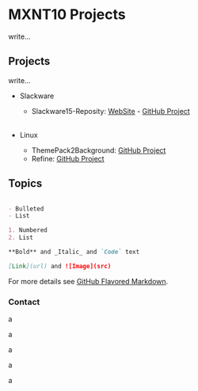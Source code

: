 # MXNT10 Projects

write...

## Projects

write...

* Slackware
  * Slackware15-Reposity: [WebSite](https://mxnt10.github.io/Slackware15-Reposity/) - [GitHub Project](https://github.com/mxnt10/Slackware15-Reposity)
<br/><br/>

* Linux
  * ThemePack2Background: [GitHub Project](https://github.com/mxnt10/themepack2background)
  * Refine: [GitHub Project](https://github.com/mxnt10/refine)

## Topics

```markdown

- Bulleted
- List

1. Numbered
2. List

**Bold** and _Italic_ and `Code` text

[Link](url) and ![Image](src)
```

For more details see [GitHub Flavored Markdown](https://guides.github.com/features/mastering-markdown/).

### Contact

a

a

a

a

a
